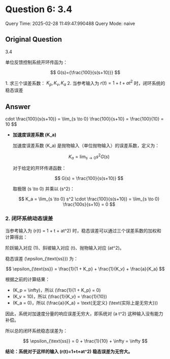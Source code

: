 # Question 6: 3.4

Query Time: 2025-02-28 11:49:47.990488
Query Mode: naive

## Original Question
3.4  

单位反馈控制系统开环传函为：  

$$
G(s)={\frac{100}{s(s+10)}}
$$  

$1.$ 求三个误差系数： $K_{p},K_{v},K_{a}$ 2. 当参考输入为 $\textstyle r(t)=1+t+a t^{2}$ 时，闭环系统的稳态误差

## Answer
cdot \frac{100}{s(s+10)} = \lim_{s \to 0} \frac{100}{s+10} = \frac{100}{10} = 10
  $$

- **加速度误差系数 \(K_a\)**

  加速度误差系数 \(K_a\) 是抛物输入（单位抛物输入）的误差系数，定义为：

  $$
  K_a = \lim_{s \to 0} s^2 G(s)
  $$

  对于给定的开环传递函数：

  $$
  G(s) = \frac{100}{s(s+10)}
  $$

  取极限 \(s \to 0\) 并乘以 \(s^2\)：

  $$
  K_a = \lim_{s \to 0} s^2 \cdot \frac{100}{s(s+10)} = \lim_{s \to 0} \frac{100s}{s+10} = 0
  $$

### 2. 闭环系统动态误差

当参考输入为 \(r(t) = 1 + t + at^2\) 时，稳态误差可以通过三个误差系数的加权和计算得出：

阶跃输入对应 \(1\)、斜坡输入对应 \(t\)、抛物输入对应 \(at^2\)。

稳态误差 \(\epsilon_{\text{ss}}\) 为：

$$
\epsilon_{\text{ss}} = \frac{1}{1 + K_p} + \frac{1}{K_v} + \frac{a}{K_a}
$$

根据之前的计算结果：

- \(K_p = \infty\)，所以 \(\frac{1}{1 + K_p} = 0\)
- \(K_v = 10\)，所以 \(\frac{1}{K_v} = \frac{1}{10}\)
- \(K_a = 0\)，所以 \(\frac{a}{K_a} = \text{无定义} (\text{实际上是无穷大})\)

因此，系统对加速度分量的响应误差无穷大，即系统对 \(a t^2\) 这种输入没有能力补偿。

所以总的闭环系统稳态误差为：

$$
\epsilon_{\text{ss}} = 0 + \frac{1}{10} + \infty = \infty
$$

**结论：系统对于这样的输入 \(r(t)=1+t+at^2\) 稳态误差为无穷大。**